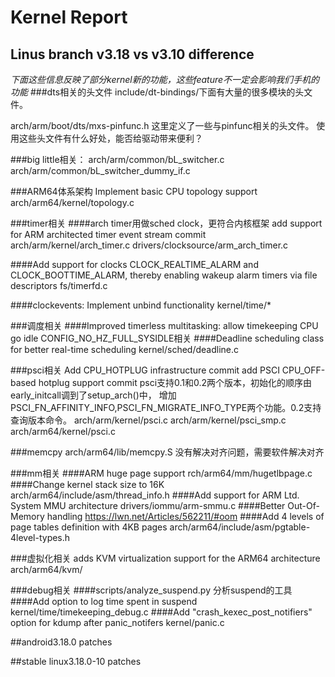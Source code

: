 # Kernel Report

## Linus branch v3.18 vs v3.10 difference
*下面这些信息反映了部分kernel新的功能，这些feature不一定会影响我们手机的功能*
###dts相关的头文件
include/dt-bindings/下面有大量的很多模块的头文件。

arch/arm/boot/dts/mxs-pinfunc.h 这里定义了一些与pinfunc相关的头文件。
使用这些头文件有什么好处，能否给驱动带来便利？

###big little相关：
arch/arm/common/bL_switcher.c
arch/arm/common/bL_switcher_dummy_if.c

###ARM64体系架构
Implement basic CPU topology support
arch/arm64/kernel/topology.c

###timer相关
####arch timer用做sched clock，更符合内核框架
add support for ARM architected timer event stream commit
arch/arm/kernel/arch_timer.c
drivers/clocksource/arm_arch_timer.c

####Add support for clocks CLOCK_REALTIME_ALARM and CLOCK_BOOTTIME_ALARM, thereby enabling wakeup alarm timers via file descriptors
fs/timerfd.c

####clockevents: Implement unbind functionality
kernel/time/*

###调度相关
####Improved timerless multitasking: allow timekeeping CPU go idle
CONFIG_NO_HZ_FULL_SYSIDLE相关
####Deadline scheduling class for better real-time scheduling
kernel/sched/deadline.c

###psci相关
Add CPU_HOTPLUG infrastructure commit
add PSCI CPU_OFF-based hotplug support commit
psci支持0.1和0.2两个版本，初始化的顺序由early_initcall调到了setup_arch()中，
增加PSCI_FN_AFFINITY_INFO,PSCI_FN_MIGRATE_INFO_TYPE两个功能。0.2支持查询版本命令。
arch/arm/kernel/psci.c
arch/arm/kernel/psci_smp.c
arch/arm64/kernel/psci.c

###memcpy
arch/arm64/lib/memcpy.S 没有解决对齐问题，需要软件解决对齐

###mm相关
####ARM huge page support
rch/arm64/mm/hugetlbpage.c
####Change kernel stack size to 16K
arch/arm64/include/asm/thread_info.h
####Add support for ARM Ltd. System MMU architecture
drivers/iommu/arm-smmu.c
####Better Out-Of-Memory handling
https://lwn.net/Articles/562211/#oom
####Add 4 levels of page tables definition with 4KB pages
arch/arm64/include/asm/pgtable-4level-types.h

###虚拟化相关
adds KVM virtualization support for the ARM64 architecture
arch/arm64/kvm/

###debug相关
####scripts/analyze_suspend.py
分析suspend的工具
####Add option to log time spent in suspend
kernel/time/timekeeping_debug.c
####Add "crash_kexec_post_notifiers" option for kdump after panic_notifers
kernel/panic.c

##android3.18.0 patches

##stable linux3.18.0-10 patches
